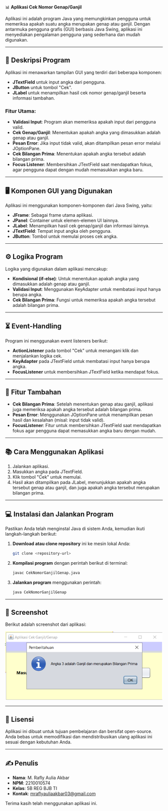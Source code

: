 📊 **Aplikasi Cek Nomor Genap/Ganjil**

Aplikasi ini adalah program Java yang memungkinkan pengguna untuk memeriksa apakah suatu angka merupakan genap atau ganjil. Dengan antarmuka pengguna grafis (GUI) berbasis Java Swing, aplikasi ini menyediakan pengalaman pengguna yang sederhana dan mudah digunakan.

---

## 📝 Deskripsi Program

Aplikasi ini menawarkan tampilan GUI yang terdiri dari beberapa komponen:

- **JTextField** untuk input angka dari pengguna.
- **JButton** untuk tombol "Cek".
- **JLabel** untuk menampilkan hasil cek nomor genap/ganjil beserta informasi tambahan.

### Fitur Utama:

- **Validasi Input**: Program akan memeriksa apakah input dari pengguna valid.
- **Cek Genap/Ganjil**: Menentukan apakah angka yang dimasukkan adalah genap atau ganjil.
- **Pesan Error**: Jika input tidak valid, akan ditampilkan pesan error melalui JOptionPane.
- **Cek Bilangan Prima**: Menentukan apakah angka tersebut adalah bilangan prima.
- **Focus Listener**: Membersihkan JTextField saat mendapatkan fokus, agar pengguna dapat dengan mudah memasukkan angka baru.

---

## 🖥️ Komponen GUI yang Digunakan

Aplikasi ini menggunakan komponen-komponen dari Java Swing, yaitu:

- **JFrame**: Sebagai frame utama aplikasi.
- **JPanel**: Container untuk elemen-elemen UI lainnya.
- **JLabel**: Menampilkan hasil cek genap/ganjil dan informasi lainnya.
- **JTextField**: Tempat input angka oleh pengguna.
- **JButton**: Tombol untuk memulai proses cek angka.

---

## ⚙️ Logika Program

Logika yang digunakan dalam aplikasi mencakup:

- **Kondisional (if-else)**: Untuk menentukan apakah angka yang dimasukkan adalah genap atau ganjil.
- **Validasi Input**: Menggunakan KeyAdapter untuk membatasi input hanya berupa angka.
- **Cek Bilangan Prima**: Fungsi untuk memeriksa apakah angka tersebut adalah bilangan prima.

---

## ⏳ Event-Handling

Program ini menggunakan event listeners berikut:

- **ActionListener** pada tombol "Cek" untuk menangani klik dan menjalankan logika cek.
- **KeyAdapter** pada JTextField untuk membatasi input hanya berupa angka.
- **FocusListener** untuk membersihkan JTextField ketika mendapat fokus.

---

## 🚀 Fitur Tambahan

- **Cek Bilangan Prima**: Setelah menentukan genap atau ganjil, aplikasi juga memeriksa apakah angka tersebut adalah bilangan prima.
- **Pesan Error**: Menggunakan JOptionPane untuk menampilkan pesan hasil dan kesalahan (misal: input tidak valid).
- **FocusListener**: Fitur untuk membersihkan JTextField saat mendapatkan fokus agar pengguna dapat memasukkan angka baru dengan mudah.

---

## 📚 Cara Menggunakan Aplikasi

1. Jalankan aplikasi.
2. Masukkan angka pada JTextField.
3. Klik tombol "Cek" untuk memulai.
4. Hasil akan ditampilkan pada JLabel, menunjukkan apakah angka tersebut genap atau ganjil, dan juga apakah angka tersebut merupakan bilangan prima.

---

## 💻 Instalasi dan Jalankan Program

Pastikan Anda telah menginstal Java di sistem Anda, kemudian ikuti langkah-langkah berikut:

1. **Download atau clone repository** ini ke mesin lokal Anda:

   ```bash
   git clone <repository-url>
   ```

2. **Kompilasi program** dengan perintah berikut di terminal:

   ```bash
   javac CekNomorGanjilGenap.java
   ```

3. **Jalankan program** menggunakan perintah:

   ```bash
   java CekNomorGanjilGenap
   ```

---

## 📸 Screenshot

Berikut adalah screenshot dari aplikasi:

![alt text](tgs1.png)

---

## 📜 Lisensi

Aplikasi ini dibuat untuk tujuan pembelajaran dan bersifat open-source. Anda bebas untuk memodifikasi dan mendistribusikan ulang aplikasi ini sesuai dengan kebutuhan Anda.

---

## ✍️ Penulis

- **Nama**: M. Rafly Aulia Akbar
- **NPM**: 2210010574
- **Kelas**: 5B REG BJB TI
- **Kontak**: mraflyauliaakbar03@gmail.com

Terima kasih telah menggunakan aplikasi ini.

